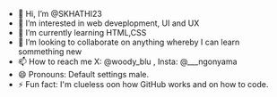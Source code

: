 - 👋 Hi, I’m @SKHATHI23
- 👀 I’m interested in web deveplopment, UI and UX
- 🌱 I’m currently learning HTML,CSS
- 💞️ I’m looking to collaborate on anything whereby I can learn sommething new
- 📫 How to reach me X: @woody_blu , Insta: @___ngonyama
- 😄 Pronouns: Default settings male.
- ⚡ Fun fact: I'm clueless oon how GitHub works and on how to code.

<!---
SKHATHI23/SKHATHI23 is a ✨ special ✨ repository because its `README.md` (this file) appears on your GitHub profile.
You can click the Preview link to take a look at your changes.
--->
